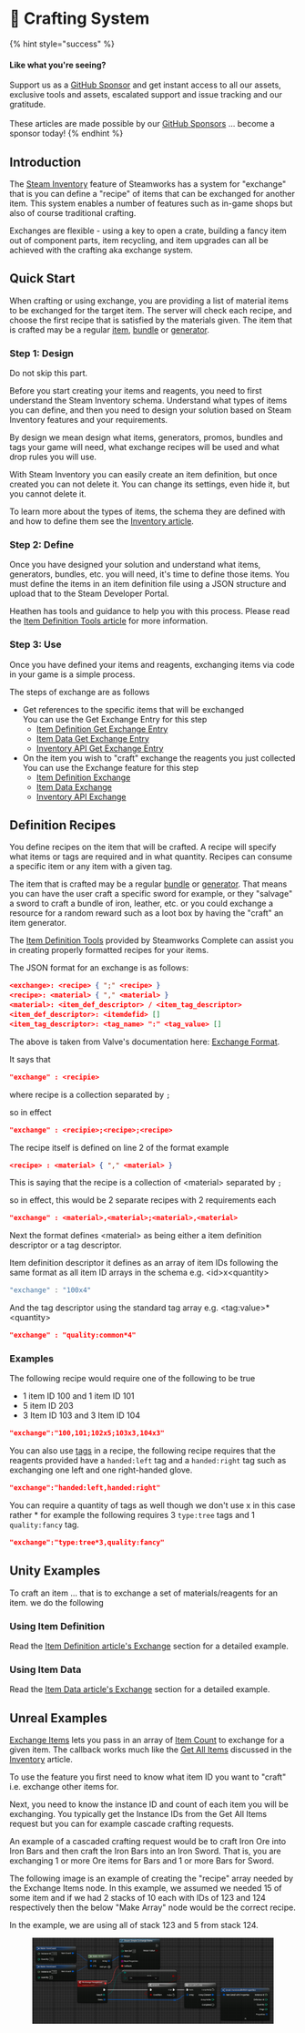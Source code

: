 # 🔨 Crafting System

{% hint style="success" %}
#### Like what you're seeing?

Support us as a [GitHub Sponsor](../../where-to-buy/become-a-sponsor.md) and get instant access to all our assets, exclusive tools and assets, escalated support and issue tracking and our gratitude.\
\
These articles are made possible by our [GitHub Sponsors](../../where-to-buy/become-a-sponsor.md) ... become a sponsor today!
{% endhint %}

## &#x20;Introduction

The [Steam Inventory](../../company/steam/steamworks/inventory/) feature of Steamworks has a system for "exchange" that is you can define a "recipe" of items that can be exchanged for another item. This system enables a number of features such as in-game shops but also of course traditional crafting.

Exchanges are flexible - using a key to open a crate, building a fancy item out of component parts, item recycling, and item upgrades can all be achieved with the crafting aka exchange system.

## Quick Start

When crafting or using exchange, you are providing a list of material items to be exchanged for the target item. The server will check each recipe, and choose the first recipe that is satisfied by the materials given. The item that is crafted may be a regular [item](../../company/steam/steamworks/inventory/#items), [bundle](../../company/steam/steamworks/inventory/#bundles) or [generator](../../company/steam/steamworks/inventory/#item-generators).

### Step 1: Design

Do not skip this part.

Before you start creating your items and reagents, you need to first understand the Steam Inventory schema. Understand what types of items you can define, and then you need to design your solution based on Steam Inventory features and your requirements.&#x20;

By design we mean design what items, generators, promos, bundles and tags your game will need, what exchange recipes will be used and what drop rules you will use.

With Steam Inventory you can easily create an item definition, but once created you can not delete it. You can change its settings, even hide it, but you cannot delete it.

To learn more about the types of items, the schema they are defined with and how to define them see the [Inventory article](../../company/steam/steamworks/inventory/).

### Step 2: Define

Once you have designed your solution and understand what items, generators, bundles, etc. you will need, it's time to define those items. You must define the items in an item definition file using a JSON structure and upload that to the Steam Developer Portal.

Heathen has tools and guidance to help you with this process. Please read the [Item Definition Tools article](item-definition-tools.md) for more information.

### Step 3: Use

Once you have defined your items and reagents, exchanging items via code in your game is a simple process.&#x20;

The steps of exchange are as follows

* &#x20;Get references to the specific items that will be exchanged\
  You can use the Get Exchange Entry for this step
  * [Item Definition Get Exchange Entry](../../toolkit-for-steamworks/unity/classes-and-structs/item-definition.md#get-exchange-entry)
  * [Item Data Get Exchange Entry](../../toolkit-for-steamworks/unity/classes-and-structs/item-data.md#get-exchange-entry)
  * [Inventory API Get Exchange Entry](../../toolkit-for-steamworks/unity/api/inventory.client.md#exchange-items)
* On the item you wish to "craft" exchange the reagents you just collected\
  You can use the Exchange feature for this step
  * [Item Definition Exchange](../../toolkit-for-steamworks/unity/classes-and-structs/item-definition.md#exchange-1)
  * [Item Data Exchange](../../toolkit-for-steamworks/unity/classes-and-structs/item-data.md#exchange)
  * [Inventory API Exchange](../../toolkit-for-steamworks/unity/api/inventory.client.md#exchange-items)

## Definition Recipes

You define recipes on the item that will be crafted. A recipe will specify what items or tags are required and in what quantity. Recipes can consume a specific item or any item with a given tag.

The item that is crafted may be a regular [bundle](../../company/steam/steamworks/inventory/#bundles) or [generator](../../company/steam/steamworks/inventory/#item-generators). That means you can have the user craft a specific sword for example, or they "salvage" a sword to craft a bundle of iron, leather, etc. or you could exchange a resource for a random reward such as a loot box by having the "craft" an item generator.

The [Item Definition Tools](item-definition-tools.md) provided by Steamworks Complete can assist you in creating properly formatted recipes for your items.

The JSON format for an exchange is as follows:

```json
<exchange>: <recipe> { ";" <recipe> }
<recipe>: <material> { "," <material> }
<material>: <item_def_descriptor> / <item_tag_descriptor>
<item_def_descriptor>: <itemdefid> []
<item_tag_descriptor>: <tag_name> ":" <tag_value> []
```

The above is taken from Valve's documentation here: [Exchange Format](https://partner.steamgames.com/doc/features/inventory/schema#ExchangeFormat).

It says that&#x20;

```json
"exchange" : <recipie>
```

where recipe is a collection separated by `;`

so in effect

```json
"exchange" : <recipie>;<recipe>;<recipe>
```

The recipe itself is defined on line 2 of the format example

```json
<recipe> : <material> { "," <material> }
```

This is saying that the recipe is a collection of \<material> separated by `;`

so in effect, this would be 2 separate recipes with 2 requirements each

```json
"exchange" : <material>,<material>;<material>,<material>
```

Next the format defines \<material> as being either a item definition descriptor or a tag descriptor.

Item definition descriptor it defines as an array of item IDs following the same format as all item ID arrays in the schema e.g. \<id>x\<quantity>

```csharp
"exchange" : "100x4"
```

And the tag descriptor using the standard tag array e.g. \<tag:value>\*\<quantity>

```json
"exchange" : "quality:common*4"
```

### Examples

The following recipe would require one of the following to be true

* 1 item ID 100 and 1 item ID 101
* 5 item ID 203
* 3 Item ID 103 and 3 Item ID 104

```json
"exchange":"100,101;102x5;103x3,104x3"
```

You can also use [tags](../../company/steam/steamworks/inventory/#tags) in a recipe, the following recipe requires that the reagents provided have a `handed:left` tag and a `handed:right` tag such as exchanging one left and one right-handed glove.

```json
"exchange":"handed:left,handed:right"
```

You can require a quantity of tags as well though we don't use x in this case rather \* for example the following requires 3 `type:tree` tags and 1 `quality:fancy` tag.

```json
"exchange":"type:tree*3,quality:fancy"
```

## Unity Examples

To craft an item ... that is to exchange a set of materials/reagents for an item. we do the following

### Using Item Definition

Read the [Item Definition article's Exchange](../../toolkit-for-steamworks/unity/classes-and-structs/item-definition.md#exchange-1) section for a detailed example.

### Using Item Data

Read the [Item Data article's Exchange](../../toolkit-for-steamworks/unity/classes-and-structs/item-data.md#exchange-items) section for a detailed example.

## Unreal Examples

[Exchange Items](../../toolkit-for-steamworks/unreal/blueprint-nodes/functions/exchange-items.md) lets you pass in an array of [Item Count](../../toolkit-for-steamworks/unreal/blueprint-nodes/types/item-count.md) to exchange for a given item. The callback works much like the [Get All Items](../../toolkit-for-steamworks/unreal/blueprint-nodes/functions/get-all-items.md) discussed in the [Inventory](../../company/steam/steamworks/inventory/) article.

To use the feature you first need to know what item ID you want to "craft" i.e. exchange other items for.&#x20;

Next, you need to know the instance ID and count of each item you will be exchanging. You typically get the Instance IDs from the Get All Items request but you can for example cascade crafting requests.

An example of a cascaded crafting request would be to craft Iron Ore into Iron Bars and then craft the Iron Bars into an Iron Sword. That is, you are exchanging 1 or more Ore items for Bars and 1 or more Bars for Sword.

The following image is an example of creating the "recipe" array needed by the Exchange Items node. In this example, we assumed we needed 15 of some item and if we had 2 stacks of 10 each with IDs of 123 and 124 respectively then the below "Make Array" node would be the correct recipe.

In the example, we are using all of stack 123 and 5 from stack 124.

<figure><img src="../../.gitbook/assets/image (4) (1) (1) (1) (1) (1) (1) (1) (1) (1) (1) (1).png" alt=""><figcaption></figcaption></figure>

